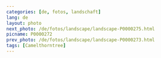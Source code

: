 ```yaml
---
categories: [de, fotos, landschaft]
lang: de
layout: photo
next_photo: /de/fotos/landscape/landscape-P0000275.html
picname: P0000272
prev_photo: /de/fotos/landscape/landscape-P0000273.html
tags: [Camelthorntree]
---
```

